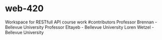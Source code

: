 # web-420
Workspace for RESTfull API course work
#contributors 
Professor Brennan - Bellevue University
Professor Eltayeb - Bellevue University
Loren Wetzel - Bellevue University 

